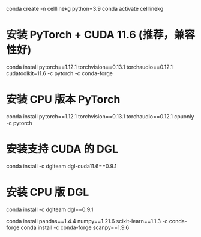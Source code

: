 conda create -n celllinekg python=3.9
conda activate celllinekg

# 安装 PyTorch + CUDA 11.6 (推荐，兼容性好)
conda install pytorch==1.12.1 torchvision==0.13.1 torchaudio==0.12.1 cudatoolkit=11.6 -c pytorch -c conda-forge
# 安装 CPU 版本 PyTorch
conda install pytorch==1.12.1 torchvision==0.13.1 torchaudio==0.12.1 cpuonly -c pytorch

# 安装支持 CUDA 的 DGL
conda install -c dglteam dgl-cuda11.6==0.9.1
# 安装 CPU 版 DGL
conda install -c dglteam dgl==0.9.1

conda install pandas==1.4.4 numpy==1.21.6 scikit-learn==1.1.3 -c conda-forge
conda install -c conda-forge scanpy==1.9.6